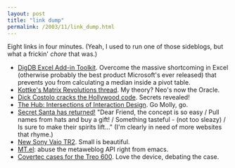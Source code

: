 ```yaml
---
layout: post
title: "link dump"
permalink: /2003/11/link_dump.html
---
```


<p>Eight links in four minutes.  (Yeah, I used to run one of those sideblogs, but what a frickin' <i>chore</i> that was.)</p>

<ul>
<li><a href="http://www.digdb.com/">DigDB Excel Add-in Toolkit</a>.  Overcome the massive shortcoming in Excel (otherwise probably the best product Microsoft's ever released) that prevents you from calculating a median inside a pivot table.</li>
<li><a href="http://www.kottke.org/03/11/the-matrix-revolutions">Kottke's Matrix Revolutions thread</a>.  My theory?  Neo's now the Oracle.</li>
<li><a href="http://www.burningdoor.com/dick/archives/000215.html">Dick Costolo cracks the Hollywood code</a>.  Secrets revealed!</li>
<li><a href="http://hub.interaction-ivrea.it/">The Hub:  Intersections of Interaction Design</a>.  Go Molly, go.</li>
<li><a href="http://www.thinkblank.com/santa2003/">Secret Santa has returned!</a>  "Dear Friend, the concept is so easy / Pull names from hats and buy a gift! / Something tasteful - (not too sleazy) / Is sure to make their spirits lift..." (I'm clearly in need of more websites that rhyme.)</li>
<li><a href="http://www.sonystyle.com/is-bin/INTERSHOP.enfinity/eCS/Store/en/-/USD/SY_DisplayProductInformation-Start;sid=T2DqRyBeXT7qfh_qbhrgTG9ReoOWR5PE1AQ=?CategoryName=pr_p_newcentrinonotebook_cpu&ProductSKU=PCGTR2AP1">New Sony Vaio TR2</a>.  Small is beautiful.</li>
<li><a href="http://www.marginalia.org/code/mt.el">MT.el</a>:  abuse the metaweblog API right from emacs.</li>
<li><a href="http://www.mobileplanet.com/private/covertec/product.asp?unit=H.T600">Covertec cases for the Treo 600</a>.  Love the device, debating the case.</li>
</ul>


